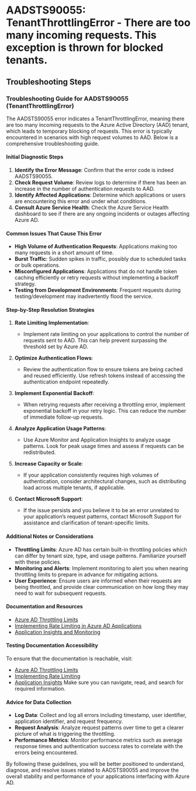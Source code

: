 # AADSTS90055: TenantThrottlingError - There are too many incoming requests. This exception is thrown for blocked tenants.


## Troubleshooting Steps
### Troubleshooting Guide for AADSTS90055 (TenantThrottlingError)

The AADSTS90055 error indicates a TenantThrottlingError, meaning there are too many incoming requests to the Azure Active Directory (AAD) tenant, which leads to temporary blocking of requests. This error is typically encountered in scenarios with high request volumes to AAD. Below is a comprehensive troubleshooting guide.

#### Initial Diagnostic Steps
1. **Identify the Error Message**: Confirm that the error code is indeed AADSTS90055.
2. **Check Request Volume**: Review logs to determine if there has been an increase in the number of authentication requests to AAD.
3. **Identify Affected Applications**: Determine which applications or users are encountering this error and under what conditions.
4. **Consult Azure Service Health**: Check the Azure Service Health dashboard to see if there are any ongoing incidents or outages affecting Azure AD.

#### Common Issues That Cause This Error
- **High Volume of Authentication Requests**: Applications making too many requests in a short amount of time.
- **Burst Traffic**: Sudden spikes in traffic, possibly due to scheduled tasks or bulk operations.
- **Misconfigured Applications**: Applications that do not handle token caching efficiently or retry requests without implementing a backoff strategy.
- **Testing from Development Environments**: Frequent requests during testing/development may inadvertently flood the service.

#### Step-by-Step Resolution Strategies

1. **Rate Limiting Implementation**:
   - Implement rate limiting on your applications to control the number of requests sent to AAD. This can help prevent surpassing the threshold set by Azure AD.

2. **Optimize Authentication Flows**:
   - Review the authentication flow to ensure tokens are being cached and reused efficiently. Use refresh tokens instead of accessing the authentication endpoint repeatedly.

3. **Implement Exponential Backoff**:
   - When retrying requests after receiving a throttling error, implement exponential backoff in your retry logic. This can reduce the number of immediate follow-up requests.

4. **Analyze Application Usage Patterns**:
   - Use Azure Monitor and Application Insights to analyze usage patterns. Look for peak usage times and assess if requests can be redistributed.

5. **Increase Capacity or Scale**:
   - If your application consistently requires high volumes of authentication, consider architectural changes, such as distributing load across multiple tenants, if applicable.

6. **Contact Microsoft Support**:
   - If the issue persists and you believe it to be an error unrelated to your application’s request patterns, contact Microsoft Support for assistance and clarification of tenant-specific limits.

#### Additional Notes or Considerations
- **Throttling Limits**: Azure AD has certain built-in throttling policies which can differ by tenant size, type, and usage patterns. Familiarize yourself with these policies.
- **Monitoring and Alerts**: Implement monitoring to alert you when nearing throttling limits to prepare in advance for mitigating actions.
- **User Experience**: Ensure users are informed when their requests are being throttled, and provide clear communication on how long they may need to wait for subsequent requests.

#### Documentation and Resources
- [Azure AD Throttling Limits](https://docs.microsoft.com/en-us/azure/active-directory/develop/access-tokens#how-to-troubleshoot-token-issues)
- [Implementing Rate Limiting in Azure AD Applications](https://docs.microsoft.com/en-us/azure/active-directory/develop/architecture-identity)
- [Application Insights and Monitoring](https://docs.microsoft.com/en-us/azure/monitoring/app-insights/)

#### Testing Documentation Accessibility
To ensure that the documentation is reachable, visit:
- [Azure AD Throttling Limits](https://docs.microsoft.com/en-us/azure/active-directory/develop/access-tokens#how-to-troubleshoot-token-issues)
- [Implementing Rate Limiting](https://docs.microsoft.com/en-us/azure/active-directory/develop/architecture-identity)
- [Application Insights](https://docs.microsoft.com/en-us/azure/monitoring/app-insights/)
Make sure you can navigate, read, and search for required information.

#### Advice for Data Collection
- **Log Data**: Collect and log all errors including timestamp, user identifier, application identifier, and request frequency.
- **Request Analysis**: Analyze request patterns over time to get a clearer picture of what is triggering the throttling.
- **Performance Metrics**: Monitor performance metrics such as average response times and authentication success rates to correlate with the errors being encountered.

By following these guidelines, you will be better positioned to understand, diagnose, and resolve issues related to AADSTS90055 and improve the overall stability and performance of your applications interfacing with Azure AD.